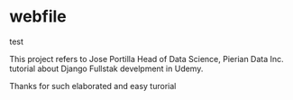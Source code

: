 # webfile
test

This project refers to Jose Portilla
Head of Data Science, Pierian Data Inc. tutorial about Django Fullstak develpment in Udemy.


Thanks for such elaborated and easy turorial
